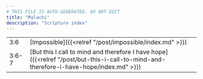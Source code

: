 ```yaml
---
# THIS FILE IS AUTO-GENERATED, DO NOT EDIT
title: "Malachi"
description: "Scripture index"
---
```


|  |  |
| --- | --- |
| 3:6 | [Impossible]({{<relref "/post/impossible/index.md" >}}) |
| 3:6-7 | [But this I call to mind and therefore I have hope]({{<relref "/post/but-this-i-call-to-mind-and-therefore-i-have-hope/index.md" >}}) |
